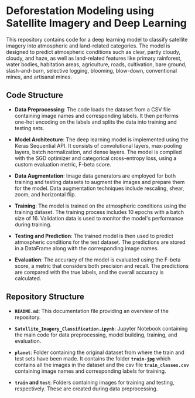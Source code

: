 # Deforestation Modeling using Satellite Imagery and Deep Learning

This repository contains code for a deep learning model to classify satellite imagery into atmospheric and land-related categories. The model is designed to predict atmospheric conditions such as clear, partly cloudy, cloudy, and haze, as well as land-related features like primary rainforest, water bodies, habitation areas, agriculture, roads, cultivation, bare ground, slash-and-burn, selective logging, blooming, blow-down, conventional mines, and artisanal mines.

## Code Structure

- **Data Preprocessing**: The code loads the dataset from a CSV file containing image names and corresponding labels. It then performs one-hot encoding on the labels and splits the data into training and testing sets.

- **Model Architecture**: The deep learning model is implemented using the Keras Sequential API. It consists of convolutional layers, max-pooling layers, batch normalization, and dense layers. The model is compiled with the SGD optimizer and categorical cross-entropy loss, using a custom evaluation metric, F-beta score.

- **Data Augmentation**: Image data generators are employed for both training and testing datasets to augment the images and prepare them for the model. Data augmentation techniques include rescaling, shear, zoom, and horizontal flip.

- **Training**: The model is trained on the atmospheric conditions using the training dataset. The training process includes 10 epochs with a batch size of 16. Validation data is used to monitor the model's performance during training.

- **Testing and Prediction**: The trained model is then used to predict atmospheric conditions for the test dataset. The predictions are stored in a DataFrame along with the corresponding image names.

- **Evaluation**: The accuracy of the model is evaluated using the F-beta score, a metric that considers both precision and recall. The predictions are compared with the true labels, and the overall accuracy is calculated.

## Repository Structure

- **`README.md`**: This documentation file providing an overview of the repository.

- **`Satellite_Imagery_Classification.ipynb`**: Jupyter Notebook containing the main code for data preprocessing, model building, training, and evaluation.

- **`planet`**: Folder containing the original dataset from where the train and test sets have been made. It contains the folder **`train-jpg`** which contains all the images in the dataset and the csv file **`train_classes.csv`** containing image names and corresponding labels for training.

- **`train` and `test`**: Folders containing images for training and testing, respectively. These are created during data preprocessing.
